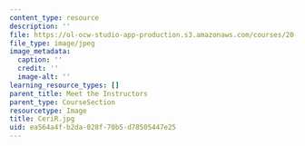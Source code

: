 ```yaml
---
content_type: resource
description: ''
file: https://ol-ocw-studio-app-production.s3.amazonaws.com/courses/20-219-becoming-the-next-bill-nye-writing-and-hosting-the-educational-show-january-iap-2015/ea564a4fb2da028f70b5d78505447e25_CeriR.jpg
file_type: image/jpeg
image_metadata:
  caption: ''
  credit: ''
  image-alt: ''
learning_resource_types: []
parent_title: Meet the Instructors
parent_type: CourseSection
resourcetype: Image
title: CeriR.jpg
uid: ea564a4f-b2da-028f-70b5-d78505447e25
---
```

